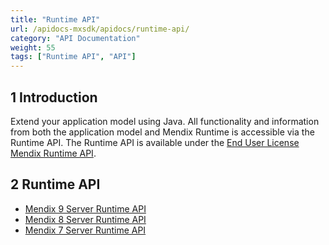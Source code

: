 ```yaml
---
title: "Runtime API"
url: /apidocs-mxsdk/apidocs/runtime-api/
category: "API Documentation"
weight: 55
tags: ["Runtime API", "API"]
---
```


## 1 Introduction

Extend your application model using Java. All functionality and information from both the application model and Mendix Runtime is accessible via the Runtime API. The Runtime API is available under the [End User License Mendix Runtime API](/apidocs-mxsdk/apidocs/runtime-api/license/).

## 2 Runtime API

* [Mendix 9 Server Runtime API](https://apidocs.rnd.mendix.com/9/runtime/index.html)
* [Mendix 8 Server Runtime API](https://apidocs.rnd.mendix.com/8/runtime/index.html)
* [Mendix 7 Server Runtime API](https://apidocs.rnd.mendix.com/7/runtime/index.html)
